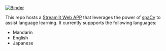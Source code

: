 [![Binder](https://mybinder.org/badge_logo.svg)](https://mybinder.org/v2/gh/howard-haowen/spacy-streamlit/HEAD)

This repo hosts a [Streamlit Web APP](https://share.streamlit.io/howard-haowen/spacy-streamlit/app.py) that leverages the power of [spaCy](https://spacy.io/) to assist language learning. It currently suppports the following languages:

- Mandarin
- English
- Japanese

